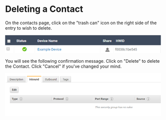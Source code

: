 # Deleting a Contact

On the contacts page, click on the "trash can" icon on the right side of the entry to wish to delete.

![](../../.gitbook/assets/image%20%2856%29.png)

You will see the following confirmation message.  Click on "Delete" to delete the Contact.  Click "Cancel" if you've changed your mind.

![](../../.gitbook/assets/image%20%28115%29.png)


